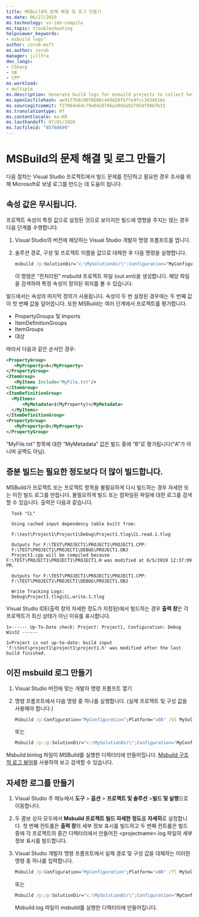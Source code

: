 ```yaml
---
title: MSBuild의 문제 해결 및 로그 만들기
ms.date: 06/27/2019
ms.technology: vs-ide-compile
ms.topic: troubleshooting
helpviewer_keywords:
- msbuild logs"
author: corob-msft
ms.author: corob
manager: jillfra
dev_langs:
- CSharp
- VB
- CPP
ms.workload:
- multiple
ms.description: Generate build logs for msbuild projects to collect helpful information when troubleshooting issues.
ms.openlocfilehash: ae91f7b9c90f0b06c449d26f67fe4fcc3434518e
ms.sourcegitcommit: f27084e64c79e6428746a20dda92795df996fb31
ms.translationtype: HT
ms.contentlocale: ko-KR
ms.lasthandoff: 07/01/2020
ms.locfileid: "85768699"
---
```

# <a name="troubleshoot-and-create-logs-for-msbuild-problems"></a>MSBuild의 문제 해결 및 로그 만들기

다음 절차는 Visual Studio 프로젝트에서 빌드 문제를 진단하고 필요한 경우 조사를 위해 Microsoft로 보낼 로그를 만드는 데 도움이 됩니다.

## <a name="a-property-value-is-ignored"></a>속성 값은 무시됩니다.

프로젝트 속성이 특정 값으로 설정된 것으로 보이지만 빌드에 영향을 주지는 않는 경우 다음 단계를 수행합니다.

1. Visual Studio의 버전에 해당하는 Visual Studio 개발자 명령 프롬프트를 엽니다.
1. 솔루션 경로, 구성 및 프로젝트 이름을 값으로 대체한 후 다음 명령을 실행합니다.

    ```cmd
    msbuild /p:SolutionDir="c:\MySolutionDir\";Configuration="MyConfiguration";Platform="Win32" /pp:out.xml MyProject.vcxproj
    ```

    이 명령은 “전처리된” msbuild 프로젝트 파일 (out.xml)을 생성합니다. 해당 파일을 검색하여 특정 속성이 정의된 위치를 볼 수 있습니다.

빌드에서는 속성의 마지막 정의가 사용됩니다. 속성이 두 번 설정된 경우에는 두 번째 값이 첫 번째 값을 덮어씁니다. 또한 MSBuild는 여러 단계에서 프로젝트를 평가합니다.

- PropertyGroups 및 Imports
- ItemDefinitionGroups
- ItemGroups
- 대상

따라서 다음과 같은 순서인 경우:

```xml
<PropertyGroup>
   <MyProperty>A</MyProperty>
</PropertyGroup>
<ItemGroup>
   <MyItems Include="MyFile.txt"/>
</ItemGroup>
<ItemDefinitionGroup>
  <MyItems>
      <MyMetadata>$(MyProperty)</MyMetadata>
  </MyItems>
</ItemDefinitionGroup>
<PropertyGroup>
   <MyProperty>B</MyProperty>
</PropertyGroup>
```

“MyFile.txt” 항목에 대한 “MyMetadata” 값은 빌드 중에 “B”로 평가됩니다(“A”가 아니며 공백도 아님).

## <a name="incremental-build-is-building-more-than-it-should"></a>증분 빌드는 필요한 정도보다 더 많이 빌드합니다.

MSBuild가 프로젝트 또는 프로젝트 항목을 불필요하게 다시 빌드하는 경우 자세한 또는 이진 빌드 로그를 만듭니다. 불필요하게 빌드 또는 컴파일된 파일에 대한 로그를 검색할 수 있습니다. 출력은 다음과 같습니다.

```output
  Task "CL"

  Using cached input dependency table built from:

  F:\test\Project1\Project1\Debug\Project1.tlog\CL.read.1.tlog

  Outputs for F:\TEST\PROJECT1\PROJECT1\PROJECT1.CPP:
  F:\TEST\PROJECT1\PROJECT1\DEBUG\PROJECT1.OBJ
  Project1.cpp will be compiled because F:\TEST\PROJECT1\PROJECT1\PROJECT1.H was modified at 6/5/2019 12:37:09 PM.

  Outputs for F:\TEST\PROJECT1\PROJECT1\PROJECT1.CPP:
  F:\TEST\PROJECT1\PROJECT1\DEBUG\PROJECT1.OBJ

  Write Tracking Logs:
  Debug\Project1.tlog\CL.write.1.tlog
```

Visual Studio IDE(출력 창의 자세한 정도가 지정된)에서 빌드하는 경우 **출력 창**은 각 프로젝트가 최신 상태가 아닌 이유를 표시합니다.

```output
1>------ Up-To-Date check: Project: Project1, Configuration: Debug Win32 ------

1>Project is not up-to-date: build input 'f:\test\project1\project1\project1.h' was modified after the last build finished.
```

## <a name="create-a-binary-msbuild-log"></a>이진 msbuild 로그 만들기

1. Visual Studio 버전에 맞는 개발자 명령 프롬프트 열기
1. 명령 프롬프트에서 다음 명령 중 하나를 실행합니다. (실제 프로젝트 및 구성 값을 사용해야 합니다.)

    ```cmd
    Msbuild /p:Configuration="MyConfiguration";Platform="x86" /bl MySolution.sln
    ```

    또는

    ```cmd
    Msbuild /p:/p:SolutionDir="c:\MySolutionDir\";Configuration="MyConfiguration";Platform="Win32" /bl MyProject.vcxproj
    ```

Msbuild.binlog 파일이 MSBuild를 실행한 디렉터리에 만들어집니다. [Msbuild 구조적 로그 뷰어](http://www.msbuildlog.com/)를 사용하여 보고 검색할 수 있습니다.

## <a name="create-a-detailed-log"></a>자세한 로그를 만들기

1. Visual Studio 주 메뉴에서 **도구** > **옵션** > **프로젝트 및 솔루션** >**빌드 및 실행**으로 이동합니다.
1. 두 콤보 상자 모두에서 **Msbuild 프로젝트 빌드 자세한 정도**를 **자세히**로 설정합니다. 첫 번째 컨트롤은 **출력 창**의 세부 정보 표시를 빌드하고 두 번째 컨트롤은 빌드 중에 각 프로젝트의 중간 디렉터리에서 만들어진 \<projectname\>.log 파일의 세부 정보 표시를 빌드합니다.
2. Visual Studio 개발자 명령 프롬프트에서 실제 경로 및 구성 값을 대체하는 이러한 명령 중 하나를 입력합니다.

    ```cmd
    Msbuild /p:Configuration="MyConfiguration";Platform="x86" /fl MySolution.sln
    ```

    또는

    ```cmd
    Msbuild /p:/p:SolutionDir="c:\MySolutionDir\";Configuration="MyConfiguration";Platform="Win32" /fl MyProject.vcxproj
    ```

    Msbuild.log 파일이 msbuild를 실행한 디렉터리에 만들어집니다.
